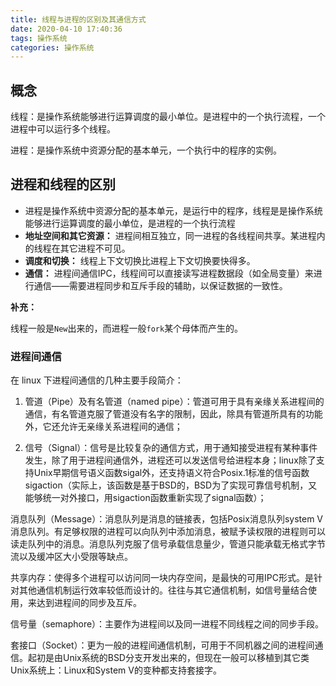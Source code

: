 ```yaml
---
title: 线程与进程的区别及其通信方式
date: 2020-04-10 17:40:36
tags: 操作系统
categories: 操作系统
---
```

## 概念

线程：是操作系统能够进行运算调度的最小单位。是进程中的一个执行流程，一个进程中可以运行多个线程。

进程：是操作系统中资源分配的基本单元，一个执行中的程序的实例。
<!--more-->
## 进程和线程的区别

- 进程是操作系统中资源分配的基本单元，是运行中的程序，线程是是操作系统能够进行运算调度的最小单位，是进程的一个执行流程
- **地址空间和其它资源：** 进程间相互独立，同一进程的各线程间共享。某进程内的线程在其它进程不可见。
- **调度和切换：** 线程上下文切换比进程上下文切换要快得多。
- **通信：** 进程间通信IPC，线程间可以直接读写进程数据段（如全局变量）来进行通信——需要进程同步和互斥手段的辅助，以保证数据的一致性。

**补充：**

线程一般是``New``出来的，而进程一般``fork``某个母体而产生的。

### 进程间通信
在 linux 下进程间通信的几种主要手段简介：

1. 管道（Pipe）及有名管道（named pipe）：管道可用于具有亲缘关系进程间的通信，有名管道克服了管道没有名字的限制，因此，除具有管道所具有的功能外，它还允许无亲缘关系进程间的通信；

2. 信号（Signal）：信号是比较复杂的通信方式，用于通知接受进程有某种事件发生，除了用于进程间通信外，进程还可以发送信号给进程本身；linux除了支持Unix早期信号语义函数sigal外，还支持语义符合Posix.1标准的信号函数sigaction（实际上，该函数是基于BSD的，BSD为了实现可靠信号机制，又能够统一对外接口，用sigaction函数重新实现了signal函数）；

消息队列（Message）：消息队列是消息的链接表，包括Posix消息队列system V消息队列。有足够权限的进程可以向队列中添加消息，被赋予读权限的进程则可以读走队列中的消息。消息队列克服了信号承载信息量少，管道只能承载无格式字节流以及缓冲区大小受限等缺点。

共享内存：使得多个进程可以访问同一块内存空间，是最快的可用IPC形式。是针对其他通信机制运行效率较低而设计的。往往与其它通信机制，如信号量结合使用，来达到进程间的同步及互斥。

信号量（semaphore）：主要作为进程间以及同一进程不同线程之间的同步手段。

套接口（Socket）：更为一般的进程间通信机制，可用于不同机器之间的进程间通信。起初是由Unix系统的BSD分支开发出来的，但现在一般可以移植到其它类Unix系统上：Linux和System V的变种都支持套接字。